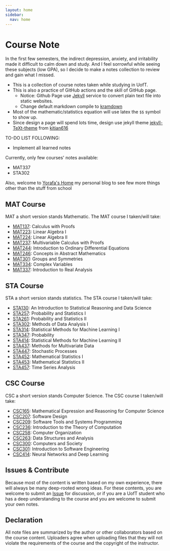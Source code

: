```yaml
---
layout: home
sidebar:
  nav: home
---
```


# Course Note

In the first few semesters, the indirect depression, anxiety, and irritability made it difficult to calm down and study. And I feel sorrowful while seeing these subjects (low GPA), so I decide to make a notes collection to review and gain what I missed.

- This is a collection of course notes taken while studying in UofT.
- This is also a practice of GitHub actions and the skill of GitHub page.
  - Notice: Github Page use [Jekyll](https://jekyllrb.com/) service to convert plain text file into static websites.
  - Change default markdown compile to [kramdown](https://kramdown.gettalong.org/)
- Most of the mathematic/statistics equation will use latex the `$$` symbol to show up.
- Since design a page will spend lots time, design use jekyll theme [jekyll-TeXt-theme](https://github.com/kitian616/jekyll-TeXt-theme) from [kitian616](https://github.com/kitian616)

TO-DO LIST FOLLOWING:

- Implement all learned notes

Currently, only few courses' notes available:
- MAT337
- STA302

Also, welcome to [Yorafa's Home](https://yorafa.com/) my personal blog to see few more things other than the stuff from school
## MAT Course
MAT a short version stands Mathematic. The MAT course I taken/will take:
- [MAT137](./course_content/MAT137/MAT137): Calculus with Proofs
- [MAT223](./course_content/MAT223/MAT223): Linear Algebra I
- [MAT224](./course_content/MAT224/MAT224): Linear Algebra II
- [MAT237](./course_content/MAT237/MAT237): Multivariable Calculus with Proofs
- [MAT244](./course_content/MAT244/MAT244): Introduction to Ordinary Differential Equations
- [MAT246](./course_content/MAT246/MAT246): Concepts in Abstract Mathematics
- [MAT301](./course_content/MAT301/MAT301): Groups and Symmetries
- [MAT334](./course_content/MAT334/MAT334): Complex Variables
- [MAT337](./course_content/MAT337/MAT337): Introduction to Real Analysis

## STA Course
STA a short version stands statistics. The STA course I taken/will take:
- [STA130](./course_content/STA130/STA130): An Introduction to Statistical Reasoning and Data Science
- [STA257](./course_content/STA257/STA257): Probability and Statistics I
- [STA261](./course_content/STA261/STA261): Probability and Statistics II
- [STA302](./course_content/STA302/STA302): Methods of Data Analysis I
- [STA314](./course_content/STA314/STA314): Statistical Methods for Machine Learning I
- [STA347](./course_content/STA347/STA347): Probability
- [STA414](./course_content/STA414/STA414): Statistical Methods for Machine Learning II
- [STA437](./course_content/STA437/STA437): Methods for Multivariate Data
- [STA447](./course_content/STA447/STA447): Stochastic Processes
- [STA452](./course_content/STA452/STA452): Mathematical Statistics I
- [STA453](./course_content/STA453/STA453): Mathematical Statistics II
- [STA457](./course_content/STA457/STA457): Time Series Analysis

## CSC Course
CSC a short version stands Computer Science. The CSC course I taken/will take:
- [CSC165](./course_content/CSC165/CSC165): Mathematical Expression and Reasoning for Computer Science
- [CSC207](./course_content/CSC207/CSC207): Software Design
- [CSC209](./course_content/CSC209/CSC209): Software Tools and Systems Programming
- [CSC236](./course_content/CSC236/CSC236): Introduction to the Theory of Computation
- [CSC258](./course_content/CSC258/CSC258): Computer Organization
- [CSC263](./course_content/CSC263/CSC263): Data Structures and Analysis
- [CSC300](./course_content/CSC300/CSC300): Computers and Society
- [CSC301](./course_content/CSC301/CSC301): Introduction to Software Engineering
- [CSC414](./course_content/CSC414/CSC414): Neural Networks and Deep Learning

## Issues & Contribute

Because most of the content is written based on my own experience, there will always be many deep-rooted wrong ideas. For these contents, you are welcome to submit an [Issue](https://github.com/Yorafa/Course-Note/issues) for discussion, or if you are a UofT student who has a deep understanding to the course and you are welcome to submit your own notes.

## Declaration

All note files are summarized by the author or other collaborators based on the course content.
Uploaders agree when uploading files that they will not violate the requirements of the course and the copyright of the instructor.
